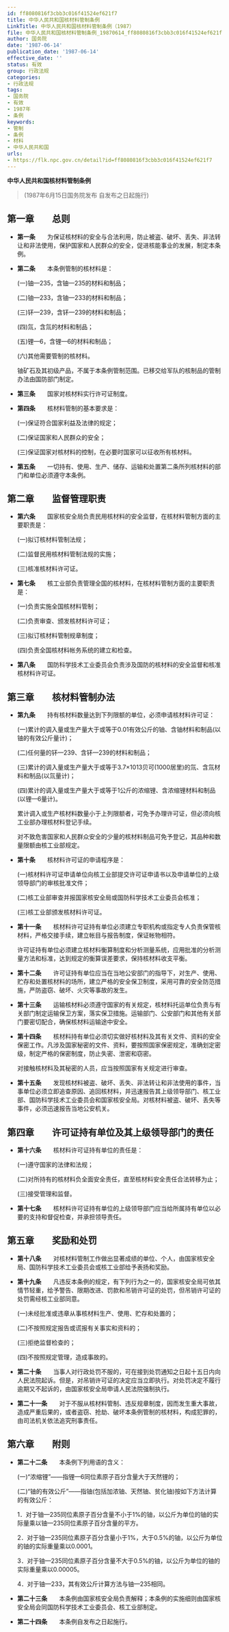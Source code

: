 ```yaml
---
id: ff8080816f3cbb3c016f41524ef621f7
title: 中华人民共和国核材料管制条例
LinkTitle: 中华人民共和国核材料管制条例（1987）
file: 中华人民共和国核材料管制条例_19870614_ff8080816f3cbb3c016f41524ef621f7.docx
author: 国务院
date: '1987-06-14'
publication_date: '1987-06-14'
effective_date: ''
status: 有效
group: 行政法规
categories:
- 行政法规
tags:
- 国务院
- 有效
- 1987年
- 条例
keywords:
- 管制
- 条例
- 材料
- 中华人民共和国
urls:
- https://flk.npc.gov.cn/detail?id=ff8080816f3cbb3c016f41524ef621f7
---
```


**中华人民共和国核材料管制条例**

> (1987年6月15日国务院发布 自发布之日起施行)

## 第一章　　总则

- **第一条**　　为保证核材料的安全与合法利用，防止被盗、破坏、丢失、非法转让和非法使用，保护国家和人民群众的安全，促进核能事业的发展，制定本条例。

- **第二条**　　本条例管制的核材料是：

  (一)铀—235，含铀—235的材料和制品；

  (二)铀—233，含铀—233的材料和制品；

  (三)钚—239，含钚—239的材料和制品；

  (四)氚，含氚的材料和制品；

  (五)锂—6，含锂—6的材料和制品；

  (六)其他需要管制的核材料。

  铀矿石及其初级产品，不属于本条例管制范围。已移交给军队的核制品的管制办法由国防部门制定。

- **第三条**　　国家对核材料实行许可证制度。

- **第四条**　　核材料管制的基本要求是：

  (一)保证符合国家利益及法律的规定；

  (二)保证国家和人民群众的安全；

  (三)保证国家对核材料的控制，在必要时国家可以征收所有核材料。

- **第五条**　　一切持有、使用、生产、储存、运输和处置第二条所列核材料的部门和单位必须遵守本条例。

## 第二章　　监督管理职责

- **第六条**　　国家核安全局负责民用核材料的安全监督，在核材料管制方面的主要职责是：

  (一)拟订核材料管制法规；

  (二)监督民用核材料管制法规的实施；

  (三)核准核材料许可证。

- **第七条**　　核工业部负责管理全国的核材料，在核材料管制方面的主要职责是：

  (一)负责实施全国核材料管制；

  (二)负责审查、颁发核材料许可证；

  (三)拟订核材料管制规章制度；

  (四)负责全国核材料帐务系统的建立和检查。

- **第八条**　　国防科学技术工业委员会负责涉及国防的核材料的安全监督和核准核材料许可证。

## 第三章　　核材料管制办法

- **第九条**　　持有核材料数量达到下列限额的单位，必须申请核材料许可证：

  (一)累计的调入量或生产量大于或等于0.01有效公斤的铀、含铀材料和制品(以铀的有效公斤量计)；

  (二)任何量的钚—239、含钚—239的材料和制品；

  (三)累计的调入量或生产量大于或等于3.7×1013贝可(1000居里)的氚、含氚材料和制品(以氚量计)；

  (四)累计的调入量或生产量大于或等于1公斤的浓缩锂、含浓缩锂材料和制品(以锂—6量计)。

  累计调入或生产核材料数量小于上列限额者，可免予办理许可证，但必须向核工业部办理核材料登记手续。

  对不致危害国家和人民群众安全的少量的核材料制品可免予登记，其品种和数量限额由核工业部规定。

- **第十条**　　核材料许可证的申请程序是：

  (一)核材料许可证申请单位向核工业部提交许可证申请书以及申请单位的上级领导部门的审核批准文件；

  (二)核工业部审查并报国家核安全局或国防科学技术工业委员会核准；

  (三)核工业部颁发核材料许可证。

- **第十一条**　　核材料许可证持有单位必须建立专职机构或指定专人负责保管核材料，严格交接手续，建立帐目与报告制度，保证帐物相符。

  许可证持有单位必须建立核材料衡算制度和分析测量系统，应用批准的分析测量方法和标准，达到规定的衡算误差要求，保持核材料收支平衡。

- **第十二条**　　许可证持有单位应当在当地公安部门的指导下，对生产、使用、贮存和处置核材料的场所，建立严格的安全保卫制度，采用可靠的安全防范措施，严防盗窃、破坏、火灾等事故的发生。

- **第十三条**　　运输核材料必须遵守国家的有关规定，核材料托运单位负责与有关部门制定运输保卫方案，落实保卫措施。运输部门、公安部门和其他有关部门要密切配合，确保核材料运输途中安全。

- **第十四条**　　核材料持有单位必须切实做好核材料及其有关文件、资料的安全保密工作。凡涉及国家秘密的文件、资料，要按照国家保密规定，准确划定密级，制定严格的保密制度，防止失密、泄密和窃密。

  对接触核材料及其秘密的人员，应当按照国家有关规定进行审查。

- **第十五条**　　发现核材料被盗、破坏、丢失、非法转让和非法使用的事件，当事单位必须立即追查原因、追回核材料，并迅速报告其上级领导部门、核工业部、国防科学技术工业委员会和国家核安全局。对核材料被盗、破坏、丢失等事件，必须迅速报告当地公安机关。

## 第四章　　许可证持有单位及其上级领导部门的责任

- **第十六条**　　核材料许可证持有单位的责任是：

  (一)遵守国家的法律和法规；

  (二)对所持有的核材料负全面安全责任，直至核材料安全责任合法转移为止；

  (三)接受管理和监督。

- **第十七条**　　核材料许可证持有单位的上级领导部门应当给所属持有单位以必要的支持和督促检查，并承担领导责任。

## 第五章　　奖励和处罚

- **第十八条**　　对核材料管制工作做出显著成绩的单位、个人，由国家核安全局、国防科学技术工业委员会或核工业部给予表扬和奖励。

- **第十九条**　　凡违反本条例的规定，有下列行为之一的，国家核安全局可依其情节轻重，给予警告、限期改进、罚款和吊销许可证的处罚，但吊销许可证的处罚需经核工业部同意。

  (一)未经批准或违章从事核材料生产、使用、贮存和处置的；

  (二)不按照规定报告或谎报有关事实和资料的；

  (三)拒绝监督检查的；

  (四)不按照规定管理，造成事故的。

- **第二十条**　　当事人对行政处罚不服的，可在接到处罚通知之日起十五日内向人民法院起诉。但是，对吊销许可证的决定应当立即执行。对处罚决定不履行逾期又不起诉的，由国家核安全局申请人民法院强制执行。

- **第二十一条**　　对于不服从核材料管制、违反规章制度，因而发生重大事故，造成严重后果的，或者盗窃、抢劫、破坏本条例管制的核材料，构成犯罪的，由司法机关依法追究刑事责任。

## 第六章　　附则

- **第二十二条**　　本条例下列用语的含义：

  (一)“浓缩锂”——指锂—6同位素原子百分含量大于天然锂的；

  (二)“铀的有效公斤”——指铀(包括加浓铀、天然铀、贫化铀)按如下方法计算的有效公斤：

  1．对于铀—235同位素原子百分含量不小于1%的铀，以公斤为单位的铀的实际量乘以铀—235同位素原子百分含量的平方。

  2．对于铀—235同位素原子百分含量小于1%，大于0.5%的铀，以公斤为单位的铀的实际重量乘以0.0001。

  3．对于铀—235同位素原子百分含量不大于0.5%的铀，以公斤为单位的铀的实际重量乘以0.00005。

  4．对于铀—233，其有效公斤计算方法与铀—235相同。

- **第二十三条**　　本条例由国家核安全局负责解释；本条例的实施细则由国家核安全局会同国防科学技术工业委员会、核工业部制定。

- **第二十四条**　　本条例自发布之日起施行。
